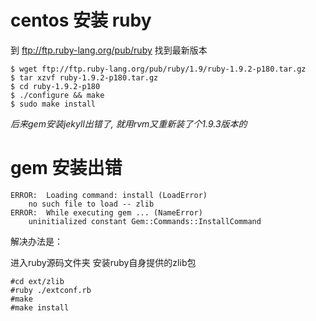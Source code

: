 # centos 安装 ruby

到 ftp://ftp.ruby-lang.org/pub/ruby 找到最新版本

	$ wget ftp://ftp.ruby-lang.org/pub/ruby/1.9/ruby-1.9.2-p180.tar.gz
	$ tar xzvf ruby-1.9.2-p180.tar.gz
	$ cd ruby-1.9.2-p180
	$ ./configure && make
	$ sudo make install
*后来gem安装jekyll出错了, 就用rvm又重新装了个1.9.3版本的*


# gem 安装出错

	ERROR:  Loading command: install (LoadError)
	    no such file to load -- zlib
	ERROR:  While executing gem ... (NameError)
	    uninitialized constant Gem::Commands::InstallCommand

解决办法是：

进入ruby源码文件夹 
安装ruby自身提供的zlib包 

	#cd ext/zlib
	#ruby ./extconf.rb
	#make
	#make install